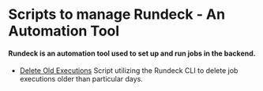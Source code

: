 # Scripts to manage Rundeck - An Automation Tool 
#### Rundeck is an automation tool used to set up and run jobs in the backend.

* [Delete Old Executions](https://github.com/hmann12/rundeck/blob/master/rundeck_cli.py) Script utilizing the Rundeck CLI to delete job executions older than particular days.
